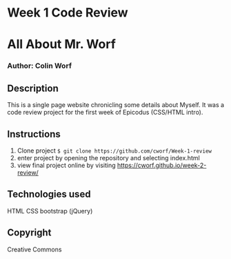 # Week 1 Code Review

# All About Mr. Worf

### Author: Colin Worf

## Description

This is a single page website chronicling some details about Myself. It was a code review project for the first week of Epicodus (CSS/HTML intro).

## Instructions

1. Clone project ```$ git clone https://github.com/cworf/Week-1-review ```
2. enter project by opening the repository and selecting index.html
3. view final project online by visiting https://cworf.github.io/week-2-review/

## Technologies used

HTML
CSS
bootstrap (jQuery)

## Copyright

Creative Commons

